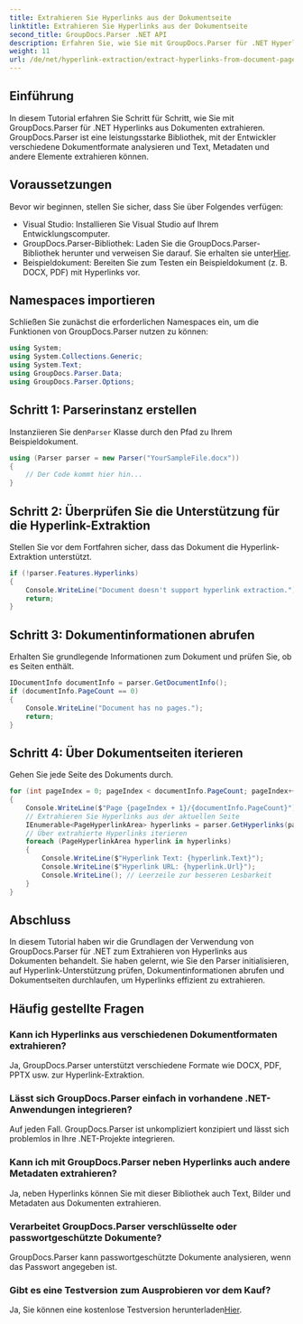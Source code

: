 ```yaml
---
title: Extrahieren Sie Hyperlinks aus der Dokumentseite
linktitle: Extrahieren Sie Hyperlinks aus der Dokumentseite
second_title: GroupDocs.Parser .NET API
description: Erfahren Sie, wie Sie mit GroupDocs.Parser für .NET Hyperlinks aus Dokumenten extrahieren. Schritt-für-Schritt-Anleitung zur Hyperlink-Extraktion in C#.
weight: 11
url: /de/net/hyperlink-extraction/extract-hyperlinks-from-document-page/
---
```

## Einführung
In diesem Tutorial erfahren Sie Schritt für Schritt, wie Sie mit GroupDocs.Parser für .NET Hyperlinks aus Dokumenten extrahieren. GroupDocs.Parser ist eine leistungsstarke Bibliothek, mit der Entwickler verschiedene Dokumentformate analysieren und Text, Metadaten und andere Elemente extrahieren können.
## Voraussetzungen
Bevor wir beginnen, stellen Sie sicher, dass Sie über Folgendes verfügen:
- Visual Studio: Installieren Sie Visual Studio auf Ihrem Entwicklungscomputer.
-  GroupDocs.Parser-Bibliothek: Laden Sie die GroupDocs.Parser-Bibliothek herunter und verweisen Sie darauf. Sie erhalten sie unter[Hier](https://releases.groupdocs.com/parser/net/).
- Beispieldokument: Bereiten Sie zum Testen ein Beispieldokument (z. B. DOCX, PDF) mit Hyperlinks vor.

## Namespaces importieren
Schließen Sie zunächst die erforderlichen Namespaces ein, um die Funktionen von GroupDocs.Parser nutzen zu können:
```csharp
using System;
using System.Collections.Generic;
using System.Text;
using GroupDocs.Parser.Data;
using GroupDocs.Parser.Options;
```
## Schritt 1: Parserinstanz erstellen
 Instanziieren Sie den`Parser` Klasse durch den Pfad zu Ihrem Beispieldokument.
```csharp
using (Parser parser = new Parser("YourSampleFile.docx"))
{
    // Der Code kommt hier hin...
}
```
## Schritt 2: Überprüfen Sie die Unterstützung für die Hyperlink-Extraktion
Stellen Sie vor dem Fortfahren sicher, dass das Dokument die Hyperlink-Extraktion unterstützt.
```csharp
if (!parser.Features.Hyperlinks)
{
    Console.WriteLine("Document doesn't support hyperlink extraction.");
    return;
}
```
## Schritt 3: Dokumentinformationen abrufen
Erhalten Sie grundlegende Informationen zum Dokument und prüfen Sie, ob es Seiten enthält.
```csharp
IDocumentInfo documentInfo = parser.GetDocumentInfo();
if (documentInfo.PageCount == 0)
{
    Console.WriteLine("Document has no pages.");
    return;
}
```
## Schritt 4: Über Dokumentseiten iterieren
Gehen Sie jede Seite des Dokuments durch.
```csharp
for (int pageIndex = 0; pageIndex < documentInfo.PageCount; pageIndex++)
{
    Console.WriteLine($"Page {pageIndex + 1}/{documentInfo.PageCount}");
    // Extrahieren Sie Hyperlinks aus der aktuellen Seite
    IEnumerable<PageHyperlinkArea> hyperlinks = parser.GetHyperlinks(pageIndex);
    // Über extrahierte Hyperlinks iterieren
    foreach (PageHyperlinkArea hyperlink in hyperlinks)
    {
        Console.WriteLine($"Hyperlink Text: {hyperlink.Text}");
        Console.WriteLine($"Hyperlink URL: {hyperlink.Url}");
        Console.WriteLine(); // Leerzeile zur besseren Lesbarkeit
    }
}
```

## Abschluss
In diesem Tutorial haben wir die Grundlagen der Verwendung von GroupDocs.Parser für .NET zum Extrahieren von Hyperlinks aus Dokumenten behandelt. Sie haben gelernt, wie Sie den Parser initialisieren, auf Hyperlink-Unterstützung prüfen, Dokumentinformationen abrufen und Dokumentseiten durchlaufen, um Hyperlinks effizient zu extrahieren.

## Häufig gestellte Fragen
### Kann ich Hyperlinks aus verschiedenen Dokumentformaten extrahieren?
Ja, GroupDocs.Parser unterstützt verschiedene Formate wie DOCX, PDF, PPTX usw. zur Hyperlink-Extraktion.
### Lässt sich GroupDocs.Parser einfach in vorhandene .NET-Anwendungen integrieren?
Auf jeden Fall. GroupDocs.Parser ist unkompliziert konzipiert und lässt sich problemlos in Ihre .NET-Projekte integrieren.
### Kann ich mit GroupDocs.Parser neben Hyperlinks auch andere Metadaten extrahieren?
Ja, neben Hyperlinks können Sie mit dieser Bibliothek auch Text, Bilder und Metadaten aus Dokumenten extrahieren.
### Verarbeitet GroupDocs.Parser verschlüsselte oder passwortgeschützte Dokumente?
GroupDocs.Parser kann passwortgeschützte Dokumente analysieren, wenn das Passwort angegeben ist.
### Gibt es eine Testversion zum Ausprobieren vor dem Kauf?
 Ja, Sie können eine kostenlose Testversion herunterladen[Hier](https://releases.groupdocs.com/).